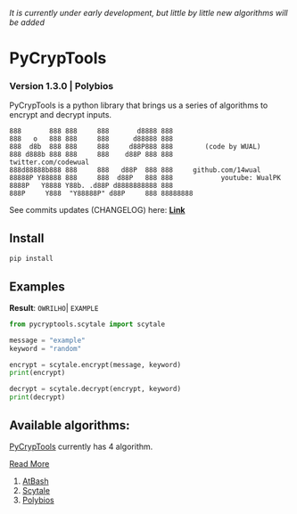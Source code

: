 _It is currently under early development, but little by little new algorithms will be added_

# PyCrypTools
### Version 1.3.0 | Polybios
PyCrypTools is a python library that brings us a series of algorithms to encrypt and decrypt inputs.

```
888       888 888     888       d8888 888
888   o   888 888     888      d88888 888
888  d8b  888 888     888     d88P888 888        (code by WUAL)
888 d888b 888 888     888    d88P 888 888            twitter.com/codewual
888d88888b888 888     888   d88P  888 888     github.com/14wual
88888P Y88888 888     888  d88P   888 888            youtube: WualPK
8888P   Y8888 Y88b. .d88P d8888888888 888     
888P     Y888  "Y88888P" d88P     888 88888888
```

See commits updates (CHANGELOG) here: <a href="https://github.com/14wual/pycryptools/blob/main/CHANGELOG.md"><b>Link</b></a>

## Install

```python
pip install 
```

## Examples

**Result**: `OWRILHO`| `EXAMPLE`
```python
from pycryptools.scytale import scytale

message = "example"
keyword = "random"

encrypt = scytale.encrypt(message, keyword)
print(encrypt)

decrypt = scytale.decrypt(encrypt, keyword)
print(decrypt)
```

## Available algorithms:

[PyCrypTools](https://github.com/14wual/pycryptools) currently has 4 algorithm.

[Read More](https://github.com/14wual/pycryptools/tree/main/about#readme)

1. [AtBash](https://github.com/14wual/pycryptools/blob/main/about/algorithms.md#atbash)
2. [Scytale](https://github.com/14wual/pycryptools/blob/main/about/algorithms.md#scytale)
3. [Polybios](https://github.com/14wual/pycryptools/blob/main/about/algorithms.md#polybios)

